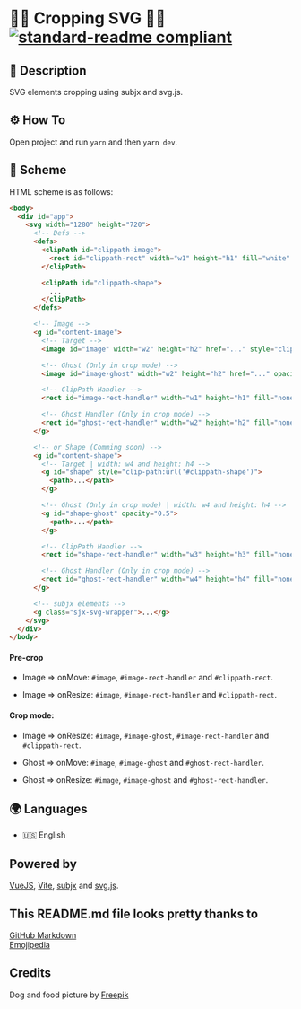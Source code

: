 # 🧑‍💻 Cropping SVG 🧑‍💻 [![standard-readme compliant](https://img.shields.io/badge/readme%20style-standard-brightgreen.svg?style=flat-square)](https://github.com/RichardLitt/standard-readme)

## 🔖 Description

SVG elements cropping using subjx and svg.js.

## ⚙️ How To

Open project and run `yarn` and then `yarn dev`.

## 📜 Scheme

HTML scheme is as follows:

```html
<body>
  <div id="app">
    <svg width="1280" height="720">
      <!-- Defs -->
      <defs>
        <clipPath id="clippath-image">
          <rect id="clippath-rect" width="w1" height="h1" fill="white" />
        </clipPath>

        <clipPath id="clippath-shape">
          ...
        </clipPath>
      </defs>

      <!-- Image -->
      <g id="content-image">
        <!-- Target -->
        <image id="image" width="w2" height="h2" href="..." style="clip-path:url('#clippath-image')"></image>

        <!-- Ghost (Only in crop mode) -->
        <image id="image-ghost" width="w2" height="h2" href="..." opacity="0.5"></image>

        <!-- ClipPath Handler -->
        <rect id="image-rect-handler" width="w1" height="h1" fill="none" stroke-width="4px" class="sjx-drag" />

        <!-- Ghost Handler (Only in crop mode) -->
        <rect id="ghost-rect-handler" width="w2" height="h2" fill="none" stroke-width="4px" class="sjx-drag" />
      </g>

      <!-- or Shape (Comming soon) -->
      <g id="content-shape">
        <!-- Target | width: w4 and height: h4 -->
        <g id="shape" style="clip-path:url('#clippath-shape')">
          <path>...</path>
        </g>

        <!-- Ghost (Only in crop mode) | width: w4 and height: h4 -->
        <g id="shape-ghost" opacity="0.5">
          <path>...</path>
        </g>

        <!-- ClipPath Handler -->
        <rect id="shape-rect-handler" width="w3" height="h3" fill="none" stroke-width="4px" class="sjx-drag" />

        <!-- Ghost Handler (Only in crop mode) -->
        <rect id="ghost-rect-handler" width="w4" height="h4" fill="none" stroke-width="4px" class="sjx-drag" />
      </g>

      <!-- subjx elements -->
      <g class="sjx-svg-wrapper">...</g>
    </svg>
  </div>
</body>
```

#### Pre-crop

  - Image => onMove: `#image`, `#image-rect-handler` and `#clippath-rect`.

  - Image => onResize: `#image`, `#image-rect-handler` and `#clippath-rect`.

#### Crop mode:
  
  - Image => onResize: `#image`, `#image-ghost`, `#image-rect-handler` and `#clippath-rect`.

  - Ghost => onMove: `#image`, `#image-ghost` and `#ghost-rect-handler`.

  - Ghost => onResize: `#image`, `#image-ghost` and `#ghost-rect-handler`.


## 🌍 Languages

- 🇺🇸 English

## Powered by

[VueJS](https://vuejs.org/), [Vite](https://github.com/vitejs/vite), [subjx](https://github.com/nichollascarter/subjx) and [svg.js](https://svgjs.com/docs/2.7/).

## This README.md file looks pretty thanks to

[GitHub Markdown](https://guides.github.com/features/mastering-markdown/) \
[Emojipedia](https://emojipedia.org/)

## Credits

Dog and food picture by [Freepik](https://www.freepik.es/)